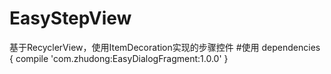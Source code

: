 # EasyStepView
基于RecyclerView，使用ItemDecoration实现的步骤控件
#使用
dependencies {
     compile 'com.zhudong:EasyDialogFragment:1.0.0'
}
